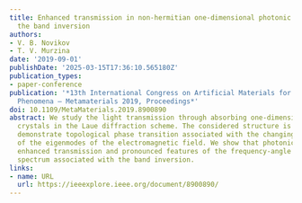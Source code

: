 ```yaml
---
title: Enhanced transmission in non-hermitian one-dimensional photonic crystals under
  the band inversion
authors:
- V. B. Novikov
- T. V. Murzina
date: '2019-09-01'
publishDate: '2025-03-15T17:36:10.565180Z'
publication_types:
- paper-conference
publication: '*13th International Congress on Artificial Materials for Novel Wave
  Phenomena – Metamaterials 2019, Proceedings*'
doi: 10.1109/MetaMaterials.2019.8900890
abstract: We study the light transmission through absorbing one-dimensional photonic
  crystals in the Laue diffraction scheme. The considered structure is designed to
  demonstrate topological phase transition associated with the changing of the symmetry
  of the eigenmodes of the electromagnetic field. We show that photonic crystal demonstrates
  enhanced transmission and pronounced features of the frequency-angle transmission
  spectrum associated with the band inversion.
links:
- name: URL
  url: https://ieeexplore.ieee.org/document/8900890/
---
```

